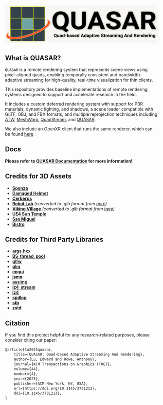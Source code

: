 # ![logo](docs/images/logo_with_text.png)

## What is QUASAR?

`QUASAR` is a remote rendering system that represents scene views using pixel-aligned quads, enabling temporally consistent and bandwidth-adaptive streaming for high-quality, real-time visualization for thin clients.

This repository provides baseline implementations of remote rendering systems designed to support and accelerate research in the field.

It includes a custom deferred rendering system with support for PBR materials, dynamic lighting, and shadows, a scene loader compatible with GLTF, OBJ, and FBX formats, and multiple reprojection techniques including [ATW](https://developers.meta.com/horizon/blog/asynchronous-timewarp-examined/), [MeshWarp](https://dl.acm.org/doi/10.1145/253284.253292), [QuadStream](https://jozef.hladky.de/projects/QS/), and [QUASAR](https://github.com/quasar-gfx/QUASAR).

We also include an OpenXR client that runs the same renderer, which can be found [here](https://github.com/quasar-gfx/QUASAR-client).

## Docs

__Please refer to [QUASAR Documentation](https://quasar-gfx.github.io/QUASAR/) for more information!__

## Credits for 3D Assets

- **[Sponza](https://github.com/KhronosGroup/glTF-Sample-Models/tree/main/2.0/Sponza)**
- **[Damaged Helmet](https://github.com/KhronosGroup/glTF-Sample-Models/tree/main/2.0/DamagedHelmet)**
- **[Cerberus](https://sketchfab.com/3d-models/cerberusffvii-gun-model-by-andrew-maximov-d08c461f8217491892ad5dd29b436c90)**
- **[Robot Lab](https://assetstore.unity.com/packages/essentials/tutorial-projects/robot-lab-unity-4x-7006)** *(converted to .glb format from [here](https://github.com/dmitry1100/Robot-Lab))*
- **[Viking Village](https://assetstore.unity.com/packages/essentials/tutorial-projects/viking-village-urp-29140)** *(converted to .glb format from [here](https://github.com/nvjob/viking-village-nvjob-sky-water-stc))*
- **[UE4 Sun Temple](https://developer.nvidia.com/ue4-sun-temple)**
- **[San Miguel](https://casual-effects.com/data/)**
- **[Bistro](https://developer.nvidia.com/orca/amazon-lumberyard-bistro)**

## Credits for Third Party Libraries

- **[args.hxx](https://github.com/Taywee/args)**
- **[BS_thread_pool](https://github.com/bshoshany/thread-pool)**
- **[glfw](https://github.com/glfw/glfw)**
- **[glm](https://github.com/g-truc/glm)**
- **[imgui](https://github.com/ocornut/imgui)**
- **[jsmn](https://github.com/zserge/jsmn)**
- **[assimp](https://github.com/assimp/assimp)**
- **[lz4_stream](https://github.com/laudrup/lz4_stream)**
- **[lz4](https://github.com/lz4/lz4)**
- **[spdlog](https://github.com/gabime/spdlog)**
- **[stb](https://github.com/nothings/stb)**
- **[zstd](https://github.com/facebook/zstd)**

## Citation
If you find this project helpful for any research-related purposes, please consider citing our paper:
```
@article{lu2025quasar,
    title={QUASAR: Quad-based Adaptive Streaming And Rendering},
    author={Lu, Edward and Rowe, Anthony},
    journal={ACM Transactions on Graphics (TOG)},
    volume={44},
    number={4},
    year={2025},
    publisher={ACM New York, NY, USA},
    url={https://doi.org/10.1145/3731213},
    doi={10.1145/3731213},
}
```
